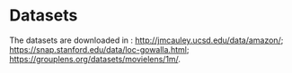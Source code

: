 # Datasets
The datasets are downloaded in :
http://jmcauley.ucsd.edu/data/amazon/;
https://snap.stanford.edu/data/loc-gowalla.html;
https://grouplens.org/datasets/movielens/1m/.

